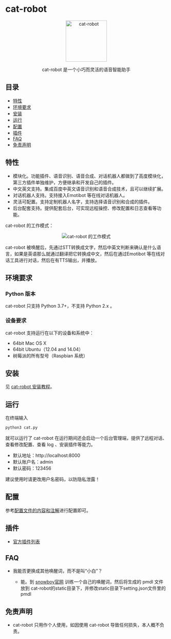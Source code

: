 # cat-robot

<p align="center">
  <a href="https://doc.sfy18178.com.cn" target="_blank">
    <img width="128" src="https://www.sfy18178.com.cn/wp-content/uploads/2020/08/21582690901_.pic_.jpg" alt="cat-robot">
  </a>
</p>

<p align="center">
  cat-robot 是一个小巧而灵活的语音智能助手
</p>

## 目录

* [特性](#特性)
* [环境要求](#环境要求)
* [安装](#安装)
* [运行](#运行)
* [配置](#配置)
* [插件](#插件)
* [FAQ](#faq)
* [免责声明](#免责声明)

## 特性
* 模块化。功能插件、语音识别、语音合成、对话机器人都做到了高度模块化，第三方插件单独维护，方便继承和开发自己的插件。
* 中文英文支持。集成百度中英文语音识别和语音合成技术，且可以继续扩展。
* 对话机器人支持。支持接入Emotibot 等在线对话机器人。
* 灵活可配置。支持定制机器人名字，支持选择语音识别和合成的插件。
* 后台配套支持。提供配套后台，可实现远程操控、修改配置和日志查看等功能。

cat-robot 的工作模式：
<p align="center">
  <img src="https://download.sfy18178.com.cn/cat-robot/img/workflow.png" alt=" cat-robot 的工作模式">
</p>
cat-robot 被唤醒后，先通过STT转换成文字，然后中英文判断来确认是什么语言，如果是英语那么就通过翻译把它转换成中文，然后在通过Emotibot 等在线对话工具进行对话，然后在有TTS输出，并播放。



## 环境要求 ##

### Python 版本 ###

cat-robot 只支持 Python 3.7+，不支持 Python 2.x 。

### 设备要求 ###

cat-robot 支持运行在以下的设备和系统中：

* 64bit Mac OS X
* 64bit Ubuntu（12.04 and 14.04）
* 树莓派的所有型号（Raspbian 系统）

## 安装 ##

见 [cat-robot 安装教程](https://doc.sfy18178.com.cn/#/cat-robot?id=安装)。


## 运行 ##
在终端输入
```bash
python3 cat.py
```
就可以运行了
cat-robot 在运行期间还会启动一个后台管理端，提供了远程对话、查看修改配置、查看 log 、安装插件等能力。

- 默认地址：http://localhost:8000
- 默认账户名：admin
- 默认密码：123456

建议使用时请更改用户名密码，以防隐私泄露！

## 配置 ##

参考[配置文件的内容和注解](https://doc.sfy18178.com.cn/#/cat-robot?id=配置文件)进行配置即可。

## 插件 ##

* [官方插件列表](https://doc.sfy18178.com.cn/#/cat-robot)

## FAQ

- 我能否更换成其他唤醒词，而不是叫“小白”？

  - 能。到 [snowboy官网](http://snowboy.kitt.ai/) 训练一个自己的唤醒词，然后将生成的 pmdl 文件放到 cat-robot的static目录下，并修改static目录下setting.json文件里的pmdl

## 免责声明

* cat-robot 只用作个人使用，如因使用 cat-robot 导致任何损失，本人概不负责。
